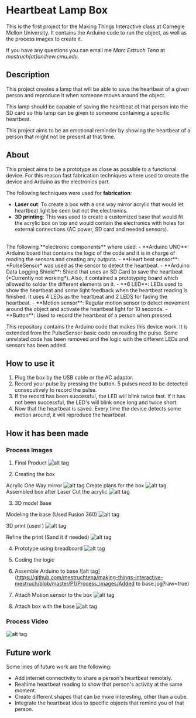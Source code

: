 
# Heartbeat Lamp Box

This is the first project for the Making Things Interactive class at Carnegie Mellon University. It contains the Arduino code to run the object, as well as the process images to create it.

If you have any questions you can email me *Marc Estruch Tena* at *mestruch[at]andrew.cmu.edu*.

## Description
This project creates a lamp that will be able to save the heartbeat of a given person and reproduce it when someone moves around the object.

This lamp should be capable of saving the heartbeat of that person into the SD card so this lamp can be given to someone containing a specific heartbeat.

This project aims to be an emotional reminder by showing the heartbeat of a person that might not be present at that time.

## About

This project aims to be a prototype as close as possible to a functional device. For this reason fast fabrication techniques where used to create the device and Arduino as the electronics part.

The following techniques were used for **fabrication**:
- **Laser cut**: To create a box with a one way mirror acrylic that would let heartbeat light be seen but not the electronics.
- **3D printing**: This was used to create a customized base that would fit the acrylic box on top and would contain the electronics with holes for external connections (AC power, SD card and needed sensors).

<br>
The following **electronic components** where used:
- **Arduino UNO**: Arduino board that contains the logic of the code and it is in charge of reading the sensors and creating any outputs.
- **Heart beat sensor**: *PulseSensor* was used as the sensor to detect the heartbeat.
- **Arduino Data Logging Shield**: Shield that uses an SD Card to save the heartbeat (*Currently not working*). Also, it contained a prototyping board which allowed to solder the different elements on it.
- **6 LED**: LEDs used to show the heartbeat and some light feedback when the heartbeat reading is finished. It uses 4 LEDs as the heartbeat and 2 LEDS for fading the heartbeat.
- **Motion sensor**: Regular motion sensor to detect movement around the object and activate the heartbeat light for 10 seconds.
- **Button**: Used to record the heartbeat of a person when pressed.

This repository contains the Arduino code that makes this device work. It is extended from the PulseSensor basic code on reading the pulse. Some unrelated code has been removed and the logic with the different LEDs and sensors has been added.


## How to use it
1. Plug the box by the USB cable or the AC adaptor.
2. Record your pulse by pressing the button. 5 pulses need to be detected consecutively to record the pulse.
3. If the record has been successful, the LED will blink twice fast. If it has not been successful, the LED's will blink once long and twice short.
4. Now that the heartbeat is saved. Every time the device detects some motion around, it will reproduce the heartbeat.



## How it has been made
### Process Images

1. Final Product
![alt tag](https://github.com/mestruchtena/making-things-interactive-mestruch/blob/master/P1/Process_images/Base_box_motion_sensor.jpg?raw=true)


2. Creating the box

Acrylic One Way mirror
![alt tag](https://github.com/mestruchtena/making-things-interactive-mestruch/blob/master/P1/Process_images/Acrylic_before.jpg?raw=true)
Create plans for the box
![alt tag](https://github.com/mestruchtena/making-things-interactive-mestruch/blob/master/P1/Process_images/plan_box.jpg?raw=true)
Assembled box after Laser Cut the acrylic
![alt tag](https://github.com/mestruchtena/making-things-interactive-mestruch/blob/master/P1/Process_images/Acrylic_after.jpg?raw=true)


3. 3D model Base

Modeling the base (Used Fusion 360)
![alt tag](https://github.com/mestruchtena/making-things-interactive-mestruch/blob/master/P1/Process_images/Base_model.jpg?raw=true)

3D print (used )
![alt tag](https://github.com/mestruchtena/making-things-interactive-mestruch/blob/master/P1/Process_images/3D_print.jpg?raw=true)

Refine the print (Sand it if needed)
![alt tag](https://github.com/mestruchtena/making-things-interactive-mestruch/blob/master/P1/Process_images/3D_print_base.jpg?raw=true)

4. Prototype using breadboard
![alt tag](https://github.com/mestruchtena/making-things-interactive-mestruch/blob/master/P1/Process_images/Prototype_circuit.jpg?raw=true)

5. Coding the logic

6. Assemble Arduino to base
![alt tag](https://github.com/mestruchtena/making-things-interactive-mestruch/blob/master/P1/Process_images/Added to base.jpg?raw=true)

7. Attach Motion sensor to the box
![alt tag](https://github.com/mestruchtena/making-things-interactive-mestruch/blob/master/P1/Process_images/Box_motion_sensor.jpg?raw=true)

8. Attach box with the base
![alt tag](https://github.com/mestruchtena/making-things-interactive-mestruch/blob/master/P1/Process_images/Base_box_motion_sensor.jpg?raw=true)



### Process Video
![alt tag](https://github.com/mestruchtena/making-things-interactive-mestruch/blob/master/P1/Process_images/process_gif.gif?raw=true)

## Future work
Some lines of future work are the following:

* Add internet connectivity to share a person's heartbeat remotely.
* Realtime heartbeat reading to show that person's activity at the same moment.
* Create different shapes that can be more interesting, other than a cube.
* Integrate the heartbeat idea to specific objects that remind you of that person.
